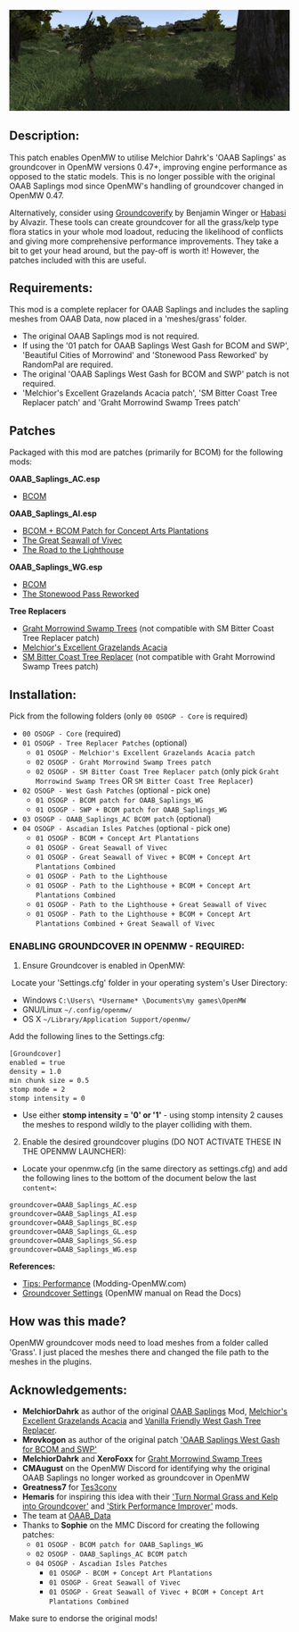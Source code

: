 ![Mod-page banner-image of saplings in the Ascadian Isles](https://github.com/MasssiveJuice08/OAAB-Saplings-OpenMW-Groundcover-Patch/blob/main/OAAB-Saplings-OpenMW-Groundcover-Patch-Banner.png.jpg)

## Description:  

This patch enables OpenMW to utilise Melchior Dahrk's 'OAAB Saplings' as groundcover in OpenMW versions 0.47+, improving engine performance as opposed to the static models. This is no longer possible with the original OAAB Saplings mod since OpenMW's handling of groundcover changed in OpenMW 0.47.  
  
Alternatively, consider using [Groundcoverify](https://gitlab.com/bmwinger/groundcoverify) by Benjamin Winger or [Habasi](https://www.nexusmods.com/morrowind/mods/53002) by Alvazir. These tools can create groundcover for all the grass/kelp type flora statics in your whole mod loadout, reducing the likelihood of conflicts and giving more comprehensive performance improvements. They take a bit to get your head around, but the pay-off is worth it! However, the patches included with this are useful.  
  
## Requirements:  

This mod is a complete replacer for OAAB Saplings and includes the sapling meshes from OAAB Data, now placed in a 'meshes/grass' folder. 

- The original OAAB Saplings mod is not required.  
- If using the '01 patch for OAAB Saplings West Gash for BCOM and SWP', 'Beautiful Cities of Morrowind' and 'Stonewood Pass Reworked' by RandomPal are required.  
- The original 'OAAB Saplings West Gash for BCOM and SWP' patch is not required.  
- 'Melchior's Excellent Grazelands Acacia patch', 'SM Bitter Coast Tree Replacer patch' and 'Graht Morrowind Swamp Trees patch'

## Patches

Packaged with this mod are patches (primarily for BCOM) for the following mods:

**OAAB_Saplings_AC.esp**
- [BCOM](https://www.nexusmods.com/morrowind/mods/49231)

**OAAB_Saplings_AI.esp**  
- [BCOM + BCOM Patch for Concept Arts Plantations](https://www.nexusmods.com/morrowind/mods/49231)
- [The Great Seawall of Vivec](https://www.nexusmods.com/morrowind/mods/53544)
- [The Road to the Lighthouse](https://www.nexusmods.com/morrowind/mods/54076)

**OAAB_Saplings_WG.esp**
- [BCOM](https://www.nexusmods.com/morrowind/mods/54076)
- [The Stonewood Pass Reworked](https://www.nexusmods.com/morrowind/mods/49464)

**Tree Replacers**
- [Graht Morrowind Swamp Trees](https://www.nexusmods.com/morrowind/mods/49771) (not compatible with SM Bitter Coast Tree Replacer patch)
- [Melchior's Excellent Grazelands Acacia](https://www.nexusmods.com/morrowind/mods/51058)
- [SM Bitter Coast Tree Replacer](https://www.nexusmods.com/morrowind/mods/49883) (not compatible with Graht Morrowind Swamp Trees patch)
  
## Installation:  

Pick from the following folders (only `00 OSOGP - Core` is required)

- `00 OSOGP - Core` (required)
- `01 OSOGP - Tree Replacer Patches` (optional)
   - `01 OSOGP - Melchior's Excellent Grazelands Acacia patch`
   - `02 OSOGP - Graht Morrowind Swamp Trees patch`
   - `02 OSOGP - SM Bitter Coast Tree Replacer patch` (only pick `Graht Morrowind Swamp Trees` OR `SM Bitter Coast Tree Replacer`)
- `02 OSOGP - West Gash Patches` (optional - pick one)
   - `01 OSOGP - BCOM patch for OAAB_Saplings_WG`
   - `01 OSOGP - SWP + BCOM patch for OAAB_Saplings_WG`
- `03 OSOGP - OAAB_Saplings_AC BCOM patch` (optional)
- `04 OSOGP - Ascadian Isles Patches` (optional - pick one)
   - `01 OSOGP - BCOM + Concept Art Plantations`
   - `01 OSOGP - Great Seawall of Vivec`
   - `01 OSOGP - Great Seawall of Vivec + BCOM + Concept Art Plantations Combined`
   - `01 OSOGP - Path to the Lighthouse`
   - `01 OSOGP - Path to the Lighthouse + BCOM + Concept Art Plantations Combined`
   - `01 OSOGP - Path to the Lighthouse + Great Seawall of Vivec`
   - `01 OSOGP - Path to the Lighthouse + BCOM + Concept Art Plantations Combined + Great Seawall of Vivec`
  
### ENABLING GROUNDCOVER IN OPENMW - REQUIRED:  

1. Ensure Groundcover is enabled in OpenMW:

 Locate your 'Settings.cfg' folder in your operating system's User Directory:  
- Windows `C:\Users\ *Username* \Documents\my games\OpenMW`  
- GNU/Linux `~/.config/openmw/`  
- OS X `~/Library/Application Support/openmw/`

Add the following lines to the Settings.cfg:  
  
```
[Groundcover]  
enabled = true  
density = 1.0  
min chunk size = 0.5  
stomp mode = 2
stomp intensity = 0
```

- Use either **stomp intensity = '0' or '1'** - using stomp intensity 2 causes the meshes to respond wildly to the player colliding with them.  
  
2) Enable the desired groundcover plugins (DO NOT ACTIVATE THESE IN THE OPENMW LAUNCHER):

- Locate your openmw.cfg (in the same directory as settings.cfg) and add the following lines to the bottom of the document below the last `content=`:  

```
groundcover=OAAB_Saplings_AC.esp  
groundcover=OAAB_Saplings_AI.esp  
groundcover=OAAB_Saplings_BC.esp  
groundcover=OAAB_Saplings_GL.esp  
groundcover=OAAB_Saplings_SG.esp  
groundcover=OAAB_Saplings_WG.esp  
```

**References:**
- [Tips: Performance](https://modding-openmw.com/tips/performance/) (Modding-OpenMW.com) 
- [Groundcover Settings](https://elsid-openmw.readthedocs.io/en/latest/reference/modding/settings/groundcover.html) (OpenMW manual on Read the Docs) 
  
## How was this made?  

OpenMW groundcover mods need to load meshes from a folder called 'Grass'. I just placed the meshes there and changed the file path to the meshes in the plugins.  
  
## Acknowledgements:   

- **MelchiorDahrk** as author of the original [OAAB Saplings](https://www.nexusmods.com/morrowind/mods/50334) Mod, [Melchior's Excellent Grazelands Acacia](https://www.nexusmods.com/morrowind/mods/51058) and [Vanilla Friendly West Gash Tree Replacer](https://www.nexusmods.com/morrowind/mods/44173).  
- **Mrovkogon** as author of the original patch ['OAAB Saplings West Gash for BCOM and SWP'](https://www.nexusmods.com/morrowind/mods/50626)
- **MelchiorDahrk** and **XeroFoxx** for [Graht Morrowind Swamp Trees](https://www.nexusmods.com/morrowind/mods/49771)  
- **CMAugust** on the OpenMW Discord for identifying why the original OAAB Saplings no longer worked as groundcover in OpenMW  
- **Greatness7** for [Tes3conv](https://github.com/Greatness7/tes3conv)  
- **Hemaris** for inspiring this idea with their ['Turn Normal Grass and Kelp into Groundcover'](https://www.nexusmods.com/morrowind/mods/52010) and ['Stirk Performance Improver'](https://www.nexusmods.com/morrowind/mods/52058) mods.  
- The team at [OAAB_Data](https://www.nexusmods.com/morrowind/mods/49042)  
- Thanks to **Sophie** on the MMC Discord for creating the following patches:
   - `01 OSOGP - BCOM patch for OAAB_Saplings_WG`
   - `02 OSOGP - OAAB_Saplings_AC BCOM patch`
   - `04 OSOGP - Ascadian Isles Patches`
      - `01 OSOGP - BCOM + Concept Art Plantations`
      - `01 OSOGP - Great Seawall of Vivec`
      - `01 OSOGP - Great Seawall of Vivec + BCOM + Concept Art Plantations Combined`
  
Make sure to endorse the original mods!
